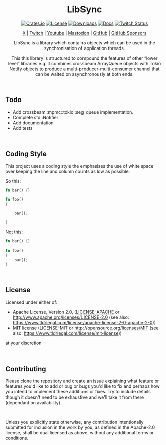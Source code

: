 <div align="center">

# LibSync

[![Crates.io](https://img.shields.io/crates/v/gtk_estate)](https://crates.io/crates/libsync)
[![License](https://img.shields.io/badge/license-MIT%2FApache-blue)](#license)
[![Downloads](https://img.shields.io/crates/d/gtk_estate)](https://crates.io/crates/libsync)
[![Docs](https://docs.rs/gtk_estate/badge.svg)](https://docs.rs/gtk_estate/latest/libsync)
[![Twitch Status](https://img.shields.io/twitch/status/coruscateor)](https://www.twitch.tv/coruscateor)

[X](https://twitter.com/Coruscateor) | 
[Twitch](https://www.twitch.tv/coruscateor) | 
[Youtube](https://www.youtube.com/@coruscateor) | 
[Mastodon](https://mastodon.social/@Coruscateor) | 
[GitHub](https://github.com/coruscateor) | 
[GitHub Sponsors](https://github.com/sponsors/coruscateor)

LibSync is a library which contains objects which can be used in the synchronisation of application threads.

This this library is structured to compound the features of other “lower level” libraries e.g. it combines crossbeam ArrayQueue objects with Tokio Notify objects to produce a multi-producer-multi-consumer channel that can be waited on asynchronously at both ends.

</div>

</br>

## Todo

- Add crossbeam::mpmc::tokio::seg_queue implementation.
- Complete std::Notifier
- Add documentation
- Add tests

</br>

## Coding Style

This project uses a coding style the emphasises the use of white space over keeping the line and column counts as low as possible.

So this:

```rust
fn bar() {}

fn foo()
{

    bar();

}

```

Not this:

```rust
fn bar() {}

fn foo()
{
    bar();
}

```

<br/>

## License

Licensed under either of:

- Apache License, Version 2.0, ([LICENSE-APACHE](./LICENSE-APACHE) or http://www.apache.org/licenses/LICENSE-2.0 (see also: https://www.tldrlegal.com/license/apache-license-2-0-apache-2-0))
- MIT license ([LICENSE-MIT](./LICENSE-MIT) or http://opensource.org/licenses/MIT (see also: https://www.tldrlegal.com/license/mit-license))

at your discretion

<br/>

## Contributing

Please clone the repository and create an issue explaining what feature or features you'd like to add or bug or bugs you'd like to fix and perhaps how you intend to implement these additions or fixes. Try to include details though it doesn't need to be exhaustive and we'll take it from there (dependant on availability).

<br/>

Unless you explicitly state otherwise, any contribution intentionally submitted for inclusion in the work by you, as defined in the Apache-2.0 license, shall be dual licensed as above, without any additional terms or conditions.
